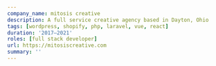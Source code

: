 ```yaml
---
company_name: mitosis creative
description: A full service creative agency based in Dayton, Ohio
tags: [wordpress, shopify, php, laravel, vue, react]
duration: '2017–2021'
roles: [full stack developer]
url: https://mitosiscreative.com
summary: ''
---
```

